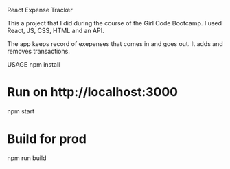 React Expense Tracker

This  a project that I did during the course of the Girl Code Bootcamp.
I used React, JS, CSS, HTML and an API.

The app keeps record of exepenses that comes in and goes out. It adds and removes transactions.

USAGE
npm install
# Run on http://localhost:3000
npm start
# Build for prod
npm run build
